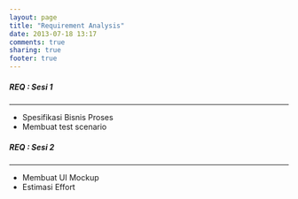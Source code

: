 ```yaml
---
layout: page
title: "Requirement Analysis"
date: 2013-07-18 13:17
comments: true
sharing: true
footer: true
---
```


<div markdown class="pageContent">

##### REQ : Sesi 1
- - - - - - -
* Spesifikasi Bisnis Proses
* Membuat test scenario

##### REQ : Sesi 2
- - - - - - -
* Membuat UI Mockup
* Estimasi Effort
